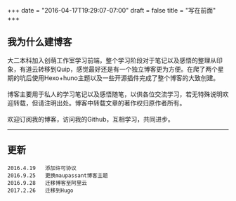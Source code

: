 +++
date = "2016-04-17T19:29:07-07:00"
draft = false
title = "写在前面"
+++
## 我为什么建博客

大二本科加入创萌工作室学习前端，整个学习阶段对于笔记以及感悟的整理从印象，有道云转移到Quip，感觉最好还是有一个独立博客更为方便。在爬了两个星期的坑后使用Hexo+huno主题以及一些开源插件完成了整个博客的大致创建。
</br>
</br>
博客主要用于私人的学习笔记以及感悟随笔，以供各位交流学习，若无特殊说明欢迎转载，但请注明出处。博客中转载文章的著作权归原作者所有。
</br>
</br>
欢迎订阅我的博客，访问我的Github，互相学习，共同进步。

----
## 更新
	2016.4.19	添加许可协议
	2016.9.25	更换maupassant博客主题
	2016.9.28	迁移博客至阿里云
	2017.2.26 	迁移到Hugo